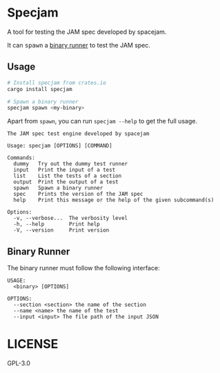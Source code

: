 # Specjam

A tool for testing the JAM spec developed by spacejam.

It can <kbd>spawn</kbd> a [binary runner](#binary-runner) to test the JAM spec.

## Usage

```bash
# Install specjam from crates.io
cargo install specjam

# Spawn a binary runner
specjam spawn <my-binary>
```

Apart from `spawn`, you can run `specjam --help` to get the full usage.

```text
The JAM spec test engine developed by spacejam

Usage: specjam [OPTIONS] [COMMAND]

Commands:
  dummy   Try out the dummy test runner
  input   Print the input of a test
  list    List the tests of a section
  output  Print the output of a test
  spawn   Spawn a binary runner
  spec    Prints the version of the JAM spec
  help    Print this message or the help of the given subcommand(s)

Options:
  -v, --verbose...  The verbosity level
  -h, --help        Print help
  -V, --version     Print version
```

## Binary Runner

The binary runner must follow the following interface:

```text
USAGE:
  <binary> [OPTIONS]

OPTIONS:
  --section <section> the name of the section
  --name <name> the name of the test
  --input <input> The file path of the input JSON
```

# LICENSE

GPL-3.0
